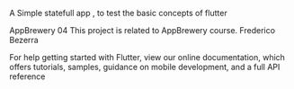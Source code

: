 A Simple statefull app , to test the basic concepts of flutter

AppBrewery 04 This project is related to AppBrewery course. Frederico Bezerra

For help getting started with Flutter, view our online documentation, which offers tutorials, samples, guidance on mobile development, and a full API reference